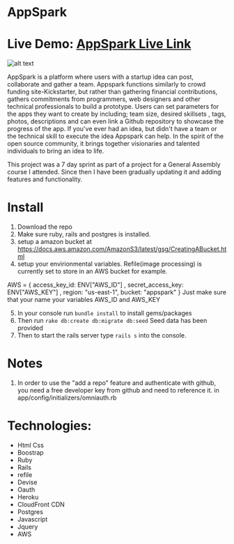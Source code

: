 # AppSpark 
# Live Demo: [AppSpark Live Link](https://appspark.herokuapp.com/)

![alt text](http://www.rafaelfernandez.me/img/appspark.png "Logo Title Text 1")

AppSpark is a platform where users with a startup idea can post, collaborate and gather a team. Appspark functions similarly to crowd funding site-Kickstarter, but rather than gathering financial contributions, gathers commitments from programmers, web designers and other technical professionals to build a prototype. Users can set parameters for the apps they want to create by including;  team size, desired skillsets , tags, photos, descriptions and can even link a Github repository to showcase the progress of the app. If you've ever had an idea, but didn't have a team or the technical skill to execute the idea Appspark can help. In the spirit of the open source community, it brings together visionaries and talented individuals to bring an idea to life.

This project was a 7 day sprint as part of a project for a General Assembly course I attended. Since then I have been gradually updating it and adding features and functionality.

# Install
1. Download the repo
2. Make sure ruby, rails and postgres is installed.
3. setup a  amazon bucket at https://docs.aws.amazon.com/AmazonS3/latest/gsg/CreatingABucket.html
4. setup your envirionmental variables. Refile(image processing) is currently set to store in an AWS bucket for example. 

AWS = {
  access_key_id: ENV["AWS_ID"] ,
  secret_access_key: ENV["AWS_KEY"] ,
  region: "us-east-1",
  bucket: "appspark"
}
Just make sure that your name your variables AWS_ID and AWS_KEY

5. In your console run ```bundle install``` to install gems/packages
6. Then run ```rake db:create db:migrate db:seed``` Seed data has been provided
7. Then to start the rails server type ```rails s``` into the console.


# Notes
1. In order to use the "add a repo" feature and authenticate with github, you need a free developer key from github and need to reference it. in app/config/initializers/omniauth.rb 


# Technologies: 
* Html Css
* Boostrap
* Ruby
* Rails 
* refile
* Devise
* Oauth 
* Heroku
* CloudFront CDN
* Postgres
* Javascript
* Jquery
* AWS


